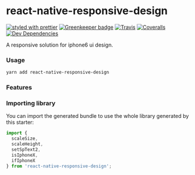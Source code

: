 # react-native-responsive-design

[![styled with prettier](https://img.shields.io/badge/styled_with-prettier-ff69b4.svg)](https://github.com/prettier/prettier)
[![Greenkeeper badge](https://badges.greenkeeper.io/jeremaihloo/react-native-responsive-design.svg)](https://greenkeeper.io/)
[![Travis](https://img.shields.io/travis/jeremaihloo/react-native-responsive-design.svg)](https://travis-ci.org/jeremaihloo/react-native-responsive-design)
[![Coveralls](https://img.shields.io/coveralls/jeremaihloo/react-native-responsive-design.svg)](https://coveralls.io/github/jeremaihloo/react-native-responsive-design)
[![Dev Dependencies](https://david-dm.org/jeremaihloo/react-native-responsive-design/dev-status.svg)](https://david-dm.org/jeremaihloo/react-native-responsive-design?type=dev)
<!-- [![Donate](https://img.shields.io/badge/donate-paypal-blue.svg)](https://paypal.me/jeremaihloo) -->

A responsive solution for iphone6 ui design.

### Usage

```bash
yarn add react-native-responsive-design
```

### Features

### Importing library

You can import the generated bundle to use the whole library generated by this starter:

```typescript
import { 
  scaleSize, 
  scaleHeight, 
  setSpText2, 
  isIphoneX, 
  ifIphoneX 
} from 'react-native-responsive-design';
```
